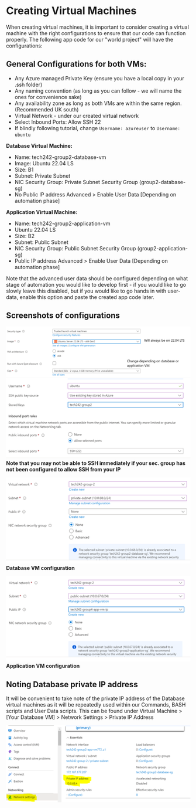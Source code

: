 # Creating Virtual Machines

When creating virtual machines, it is important to consider creating a virtual machine with the right configurations to ensure that our code can function properly. The following app code for our "world project" will have the configurations:

## General Configurations for both VMs:
* Any Azure managed Private Key (ensure you have a local copy in your .ssh folder)
* Any naming convention (as long as you can follow - we will name the ones for convenience sake)
* Any availability zone as long as both VMs are within the same region. (Recommended UK south)
* Virtual Network - under our created virtual network
* Select Inbound Ports: Allow SSH 22
* If blindly following tutorial, change ```Username: azureuser``` to ```Username: ubuntu```

**Database Virtual Machine:**
* Name: tech242-group2-database-vm
* Image: Ubuntu 22.04 LS
* Size: B1
* Subnet: Private Subnet
* NIC Security Group: Private Subnet Security Group (group2-database-sg)
* No Public IP address
Advanced > Enable User Data [Depending on automation phase]

**Application Virtual Machine:**
* Name: tech242-group2-application-vm
* Ubuntu 22.04 LS
* Size: B2
* Subnet: Public Subnet
* NIC Security Group: Public Subnet Security Group (group2-application-sg)
* Public IP address
Advanced > Enable User Data [Depending on automation phase]

Note that the advanced user data should be configured depending on what stage of automation you would like to develop first - if you would like to go slowly leave this disabled, but if you would like to go hands in with user-data, enable this option and paste the created app code later.

## Screenshots of configurations
![Alt text](../../read-me-images/Screenshot-image-size-config.png)
![Alt text](../../read-me-images/Screenshot-username-key.PNG)
**Note that you may not be able to SSH immediately if your sec. group has not been configured to allow SSH from your IP**
</br>

![Alt text](../../read-me-images/Screenshot-db-subnet.PNG)
**Database VM configuration**
</br>

![Alt text](../../read-me-images/Screenshot-app-subnet.PNG)
**Application VM configuration**

## Noting Database private IP address
It will be convenient to take note of the private IP address of the Database virtual machines as it will be repeatedly used within our Commands, BASH scripts and User Data scripts.
This can be found under Virtual Machine > [Your Database VM] > Network Settings > Private IP Address

![Alt text](../../read-me-images/Screenshot-find-private-ip.PNG)



